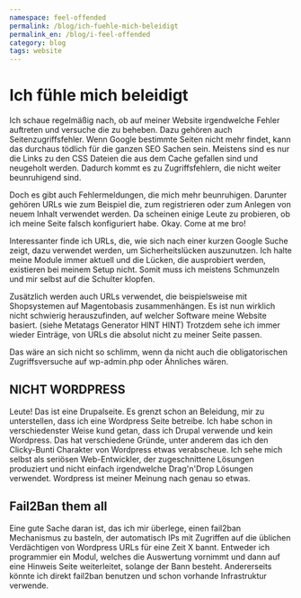 ```yaml
---
namespace: feel-offended
permalink: /blog/ich-fuehle-mich-beleidigt
permalink_en: /blog/i-feel-offended
category: blog
tags: website
---
```


# Ich fühle mich beleidigt

Ich schaue regelmäßig nach, ob auf meiner Website irgendwelche Fehler auftreten und versuche die zu beheben.
Dazu gehören auch Seitenzugriffsfehler.
Wenn Google bestimmte Seiten nicht mehr findet, kann das durchaus tödlich für die ganzen SEO Sachen sein.
Meistens sind es nur die Links zu den CSS Dateien die aus dem Cache gefallen sind und neugeholt werden.
Dadurch kommt es zu Zugriffsfehlern, die nicht weiter beunruhigend sind.

Doch es gibt auch Fehlermeldungen, die mich mehr beunruhigen.
Darunter gehören URLs wie zum Beispiel die, zum registrieren oder zum Anlegen von neuem Inhalt verwendet werden.
Da scheinen einige Leute zu probieren, ob ich meine Seite falsch konfiguriert habe.
Okay.
Come at me bro!

Interessanter finde ich URLs, die, wie sich nach einer kurzen Google Suche zeigt, dazu verwendet werden, um Sicherheitslücken auszunutzen.
Ich halte meine Module immer aktuell und die Lücken, die ausprobiert werden, existieren bei meinem Setup nicht.
Somit muss ich meistens Schmunzeln und mir selbst auf die Schulter klopfen.

Zusätzlich werden auch URLs verwendet, die beispielsweise mit Shopsystemen auf Magentobasis zusammenhängen.
Es ist nun wirklich nicht schwierig herauszufinden, auf welcher Software meine Website basiert.
(siehe Metatags Generator HINT HINT) Trotzdem sehe ich immer wieder Einträge, von URLs die absolut nicht zu meiner Seite passen.

Das wäre an sich nicht so schlimm, wenn da nicht auch die obligatorischen Zugriffsversuche auf wp-admin.php oder Ähnliches wären.

## NICHT WORDPRESS

Leute!
Das ist eine Drupalseite.
Es grenzt schon an Beleidung, mir zu unterstellen, dass ich eine Wordpress Seite betreibe.
Ich habe schon in verschiedenster Weise kund getan, dass ich Drupal verwende und kein Wordpress.
Das hat verschiedene Gründe, unter anderem das ich den Clicky-Bunti Charakter von Wordpress etwas verabscheue.
Ich sehe mich selbst als seriösen Web-Entwickler, der zugeschnittene Lösungen produziert und nicht einfach irgendwelche Drag'n'Drop Lösungen verwendet.
Wordpress ist meiner Meinung nach genau so etwas.

## Fail2Ban them all

Eine gute Sache daran ist, das ich mir überlege, einen fail2ban Mechanismus zu basteln, der automatisch IPs mit Zugriffen auf die üblichen Verdächtigen von Wordpress URLs für eine Zeit X bannt.
Entweder ich programmier ein Modul, welches die Auswertung vornimmt und dann auf eine Hinweis Seite weiterleitet, solange der Bann besteht.
Andererseits könnte ich direkt fail2ban benutzen und schon vorhande Infrastruktur verwende.
